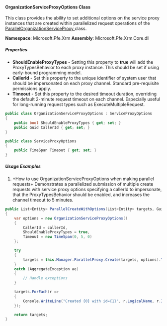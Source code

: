 #### OrganizationServiceProxyOptions Class

This class provides the ability to set additional options on the service proxy instances that are created within parallelized request operations of the [ParallelOrganizationServiceProxy ](ParallelOrganizationServiceProxy-Class.md) class.  

**Namespace**: Microsoft.Pfe.Xrm
**Assembly**: Microsoft.Pfe.Xrm.Core.dll

##### Properties

* **ShouldEnableProxyTypes** - Setting this property to **true** will add the ProxyTypesBehavior to each proxy instance. This should be set if using early-bound programming model.
* **CallerId** - Set this property to the unique identifier of system user that should be impersonated on each proxy channel.  Standard pre-requisite permissions apply.
* **Timeout** - Set this property to the desired timeout duration, overriding the default 2-minute request timeout on each channel.  Especially useful for long-running request types such as ExecuteMultipleRequest.

```c#
public class OrganizationServiceProxyOptions : ServiceProxyOptions
{
    public bool ShouldEnableProxyTypes { get; set; }
    public Guid CallerId { get; set; }
}

public class ServiceProxyOptions
{
    public TimeSpan Timeout { get; set; }
}
```

##### Usage Examples

1. +How to use OrganizationServiceProxyOptions when making parallel requests+
Demonstrates a parallelized submission of multiple create requests with service proxy options specifying a callerId to impersonate, that the ProxyTypesBehavior should be enabled, and increases the channel timeout to 5 minutes.

```c#
public List<Entity> ParallelCreateWithOptions(List<Entity> targets, Guid callerId)
{
    var options = new OrganizationServiceProxyOptions()
    {
        CallerId = callerId,
        ShouldEnableProxyTypes = true,
        Timeout = new TimeSpan(0, 5, 0)
    };

    try
    {
        targets = this.Manager.ParallelProxy.Create(targets, options).ToList();
    }
    catch (AggregateException ae)
    {
        // Handle exceptions
    }

    targets.ForEach(r =>
    {
        Console.WriteLine("Created {0} with id={1}", r.LogicalName, r.Id);
    });

    return targets;
}
```